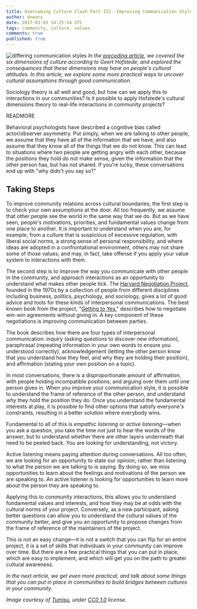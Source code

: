 ```yaml
---
title: Overcoming Culture Clash Part III--Improving Communication Style to Uncover Unstated Assumptions
author: dneary
date: 2017-03-03 14:25:54 UTC
tags: community, culture, values
comments: true
published: true
---
```


![differing communication styles](blog/feedback.jpg) *In the [preceding article](/blog/2017/02/culture-clash-part-2/), we covered the six dimensions of culture according to Geert Hofstede, and explored the consequences that these dimensions may have on people's cultural attitudes. In this article, we explore some more practical ways to uncover cultural assumptions through good communication.*

Sociology theory is all well and good, but how can we apply this to interactions in our communities? Is it possible to apply Hofstede's cultural dimensions theory to real-life interactions in community projects?

READMORE

Behavioral psychologists have described a cognitive bias called actor/observer asymmetry. Put simply, when we are talking to other people, we assume that they have all of the information that we have, and also assume that they know all of the things that we do not know. This can lead to situations where two people are getting angry with each other, because the positions they hold do not make sense, given the information that the other person has, but has not shared. If you're lucky, these conversations end up with "why didn't you say so?"

## Taking Steps

To improve community relations across cultural boundaries, the first step is to check your own assumptions at the door. All too frequently, we assume that other people see the world in the same way that we do. But as we have seen, people's motivations, priorities, and fundamental values change from one place to another. It is important to understand when you are, for example, from a culture that is suspicious of excessive regulation, with liberal social norms, a strong sense of personal responsibility, and where ideas are adopted in a confrontational environment, others may not share some of those values, and may, in fact, take offense if you apply your value system to interactions with them.

The second step is to improve the way you communicate with other people in the community, and approach interactions as an opportunity to understand what makes other people tick. The [Harvard Negotiation Project](http://www.pon.harvard.edu/research_projects/harvard-negotiation-project/hnp/), founded in the 1970s by a collection of people from different disciplines including business, politics, psychology, and sociology, gives a lot of good advice and tools for these kinds of interpersonal communications. The best known book from the project, "[Getting to Yes](https://www.amazon.com/Getting-Yes-Negotiating-Agreement-Without/dp/0140157352)," describes how to negotiate win-win agreements without giving in. A key component of these negotiations is improving communication between parties.

The book describes how there are four types of interpersonal communication: inquiry (asking questions to discover new information), paraphrasal (repeating information in your own words to ensure you understood correctly), acknowledgement (letting the other person know that you understand how they feel, and why they are holding their position), and affirmation (stating your own position on a topic).

In most conversations, there is a disproportionate amount of affirmation, with people holding incompatible positions, and arguing over them until one person gives in. When you improve your communication style, it is possible to understand the frame of reference of the other person, and understand *why* they hold the position they do. Once you understand the fundamental interests at play, it is possible to find other options that satisfy everyone's constraints, resulting in a better solution where everybody wins.

Fundamental to all of this is *empathic listening* or *active listening*&mdash;when you ask a question, you take the time not just to hear the words of the answer, but to understand whether there are other layers underneath that need to be peeled back. You are looking for understanding, not victory.

Active listening means paying attention during conversations. All too often, we are looking for an opportunity to state our opinion, rather than listening to what the person we are talking to is saying. By doing so, we miss opportunities to learn about the feelings and motivations of the person we are speaking to. An active listener is looking for opportunities to learn more about the person they are speaking to.

Applying this to community interactions, this allows you to understand fundamental values and interests, and how they may be at odds with the cultural norms of your project. Conversely, as a new participant, asking better questions can allow you to understand the cultural values of the community better, and give you an opportunity to propose changes from the frame of reference of the maintainers of the project.

This is not an easy change&mdash;it is not a switch that you can flip for an entire project, it is a set of skills that individuals in your community can improve over time. But there are a few practical things that you can put in place, which are easy to implement, and which will get you on the path to greater cultural awareness.

*In the next article, we get even more practical, and talk about some things that you can put in place in communities to build bridges between cultures in your community.*

*Image courtesy of [Tumisu](https://pixabay.com/en/users/Tumisu-148124/), under [CC0 1.0](https://creativecommons.org/publicdomain/zero/1.0/deed.en) license.*
